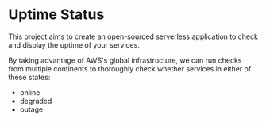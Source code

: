 # Uptime Status

This project aims to create an open-sourced serverless application to check and display the uptime of your services.

By taking advantage of AWS's global infrastructure, we can run checks from multiple continents to thoroughly check whether services in either of these states:
- online
- degraded
- outage
